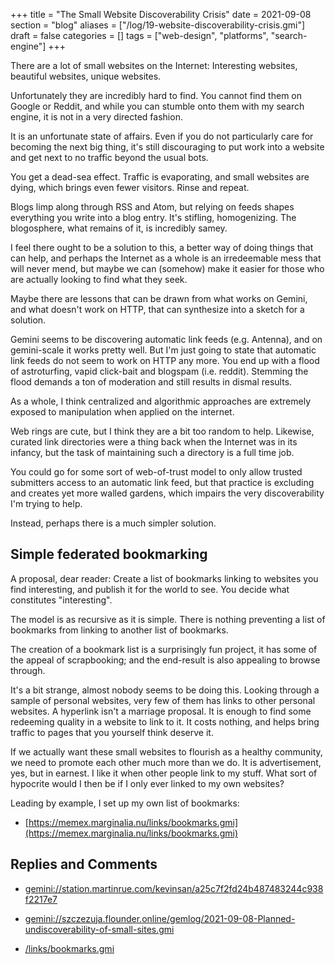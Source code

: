 +++
title = "The Small Website Discoverability Crisis"
date = 2021-09-08
section = "blog"
aliases = ["/log/19-website-discoverability-crisis.gmi"]
draft = false
categories = []
tags = ["web-design", "platforms", "search-engine"]
+++


There are a lot of small websites on the Internet: Interesting websites, beautiful websites, unique websites. 

Unfortunately they are incredibly hard to find. You cannot find them on Google or Reddit, and while you can stumble onto them with my search engine, it is not in a very directed fashion. 

It is an unfortunate state of affairs. Even if you do not particularly care for becoming the next big thing, it's still discouraging to put work into a website and get next to no traffic beyond the usual bots.   

You get a dead-sea effect. Traffic is evaporating, and small websites are dying, which brings even fewer visitors. Rinse and repeat.

Blogs limp along through RSS and Atom, but relying on feeds shapes everything you write into a blog entry. It's stifling, homogenizing. The blogosphere, what remains of it, is incredibly samey.

I feel there ought to be a solution to this, a better way of doing things that can help, and perhaps the Internet as a whole is an irredeemable mess that will never mend, but maybe we can (somehow) make it easier for those who are actually looking to find what they seek. 

Maybe there are lessons that can be drawn from what works on Gemini, and what doesn't work on HTTP, that can synthesize into a sketch for a solution.

Gemini seems to be discovering automatic link feeds (e.g. Antenna), and on gemini-scale it works pretty well. But I'm just going to state that automatic link feeds do not seem to work on HTTP any more. You end up with a flood of astroturfing, vapid click-bait and blogspam (i.e. reddit). Stemming the flood demands a ton of moderation and still results in dismal results.

As a whole, I think centralized and algorithmic approaches are extremely exposed to manipulation when applied on the internet. 

Web rings are cute, but I think they are a bit too random to help. Likewise, curated link directories were a thing back when the Internet was in its infancy, but the task of maintaining such a directory is a full time job. 

You could go for some sort of web-of-trust model to only allow trusted submitters access to an automatic link feed, but that practice is excluding and creates yet more walled gardens, which impairs the very discoverability I'm trying to help. 

Instead, perhaps there is a much simpler solution.

## Simple federated bookmarking

A proposal, dear reader: Create a list of bookmarks linking to websites you find interesting, and publish it for the world to see. You decide what constitutes "interesting".

The model is as recursive as it is simple. There is nothing preventing a list of bookmarks from linking to another list of bookmarks. 

The creation of a bookmark list is a surprisingly fun project, it has some of the appeal of scrapbooking; and the end-result is also appealing to browse through. 

It's a bit strange, almost nobody seems to be doing this. Looking through a sample of personal websites, very few of them has links to other personal websites. A hyperlink isn't a marriage proposal. It is enough to find some redeeming quality in a website to link to it. It costs nothing, and helps bring traffic to pages that you yourself think deserve it.

If we actually want these small websites to flourish as a healthy community, we need to promote each other much more than we do. It is advertisement, yes, but in earnest. I like it when other people link to my stuff. What sort of hypocrite would I then be if I only ever linked to my own websites? 

Leading by example, I set up my own list of bookmarks:

* [https://memex.marginalia.nu/links/bookmarks.gmi](https://memex.marginalia.nu/links/bookmarks.gmi)

## Replies and Comments

* [gemini://station.martinrue.com/kevinsan/a25c7f2fd24b487483244c938f2217e7](gemini://station.martinrue.com/kevinsan/a25c7f2fd24b487483244c938f2217e7)
* [gemini://szczezuja.flounder.online/gemlog/2021-09-08-Planned-undiscoverability-of-small-sites.gmi](gemini://szczezuja.flounder.online/gemlog/2021-09-08-Planned-undiscoverability-of-small-sites.gmi)


* [/links/bookmarks.gmi](/links/bookmarks.gmi)